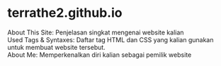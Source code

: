 # terrathe2.github.io

About This Site: Penjelasan singkat mengenai website kalian<br />
Used Tags & Syntaxes: Daftar tag HTML dan CSS yang kalian gunakan untuk membuat website tersebut.<br />
About Me: Memperkenalkan diri kalian sebagai pemilik website<br />
